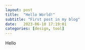 ```yaml
---
layout: post
title:  "Hello World!"
subtitle: "First post in my blog"
date:   2023-06-10 17:19:01
categories: [design, tool]
---
```


Hello